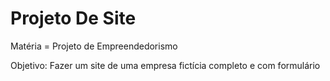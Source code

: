 # Projeto De Site

Matéria = Projeto de Empreendedorismo

Objetivo: Fazer um site de uma empresa fictícia completo e com formulário

